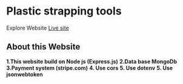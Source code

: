 # Plastic strapping tools

Explore Website [Live site](https://tool-manufacturers.web.app/)
## About this Website

**1.This website build on Node js (Express.js)**
**2.Data base MongoDb**
**3.Payment system (stripe.com)**
**4. Use  cors**
**5. Use dotenv**
**5. Use jsonwebtoken**





